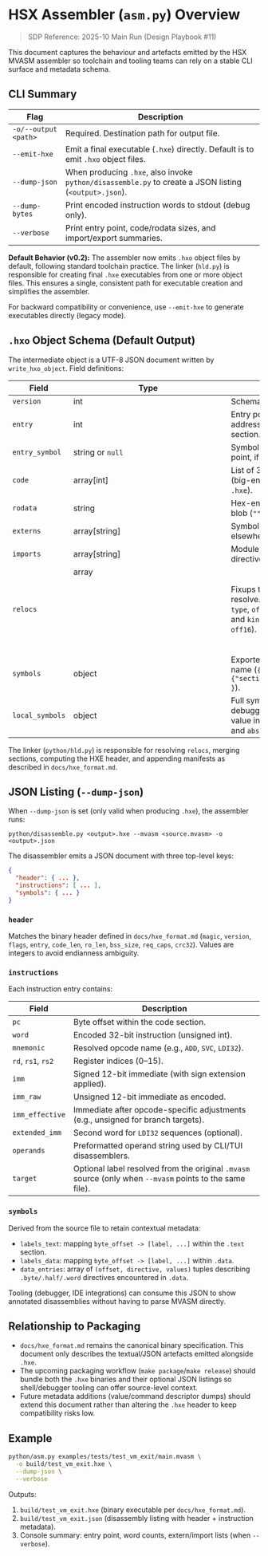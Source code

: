 # HSX Assembler (`asm.py`) Overview

> SDP Reference: 2025-10 Main Run (Design Playbook #11)

This document captures the behaviour and artefacts emitted by the HSX MVASM assembler so toolchain and tooling teams can rely on a stable CLI surface and metadata schema.

## CLI Summary

| Flag | Description |
|------|-------------|
| `-o/--output <path>` | Required. Destination path for output file. |
| `--emit-hxe` | Emit a final executable (`.hxe`) directly. Default is to emit `.hxo` object files. |
| `--dump-json` | When producing `.hxe`, also invoke `python/disassemble.py` to create a JSON listing (`<output>.json`). |
| `--dump-bytes` | Print encoded instruction words to stdout (debug only). |
| `--verbose` | Print entry point, code/rodata sizes, and import/export summaries. |

**Default Behavior (v0.2):** The assembler now emits `.hxo` object files by default, following standard toolchain practice. The linker (`hld.py`) is responsible for creating final `.hxe` executables from one or more object files. This ensures a single, consistent path for executable creation and simplifies the assembler.

For backward compatibility or convenience, use `--emit-hxe` to generate executables directly (legacy mode).

## `.hxo` Object Schema (Default Output)

The intermediate object is a UTF-8 JSON document written by `write_hxo_object`. Field definitions:

| Field | Type | Description |
|-------|------|-------------|
| `version` | int | Schema version (currently `1`). |
| `entry` | int | Entry point offset (word address) relative to the text section. |
| `entry_symbol` | string or `null` | Symbol that supplied the entry point, if any. |
| `code` | array[int] | List of 32-bit instruction words (big-endian when serialized to `.hxe`). |
| `rodata` | string | Hex-encoded read-only data blob (`""` when absent). |
| `externs` | array[string] | Symbols referenced but defined elsewhere. |
| `imports` | array[string] | Modules/files pulled via `.import` directives. |
| `relocs` | array<object> | Fixups that the linker must resolve. Each entry contains `type`, `offset`, `section`, `symbol`, and `kind` (e.g., `lo16`, `hi16`, `off16`). |
| `symbols` | object | Exported symbols keyed by name (`{ "foo": {"section":"text","offset":16} }`). |
| `local_symbols` | object | Full symbol table used for debugging or listings. Each value includes `section`, `offset`, and `abs_addr`. |

The linker (`python/hld.py`) is responsible for resolving `relocs`, merging sections, computing the HXE header, and appending manifests as described in `docs/hxe_format.md`.

## JSON Listing (`--dump-json`)

When `--dump-json` is set (only valid when producing `.hxe`), the assembler runs:

```
python/disassemble.py <output>.hxe --mvasm <source.mvasm> -o <output>.json
```

The disassembler emits a JSON document with three top-level keys:

```json
{
  "header": { ... },
  "instructions": [ ... ],
  "symbols": { ... }
}
```

### `header`

Matches the binary header defined in `docs/hxe_format.md` (`magic`, `version`, `flags`, `entry`, `code_len`, `ro_len`, `bss_size`, `req_caps`, `crc32`). Values are integers to avoid endianness ambiguity.

### `instructions`

Each instruction entry contains:

| Field | Description |
|-------|-------------|
| `pc` | Byte offset within the code section. |
| `word` | Encoded 32-bit instruction (unsigned int). |
| `mnemonic` | Resolved opcode name (e.g., `ADD`, `SVC`, `LDI32`). |
| `rd`, `rs1`, `rs2` | Register indices (0–15). |
| `imm` | Signed 12-bit immediate (with sign extension applied). |
| `imm_raw` | Unsigned 12-bit immediate as encoded. |
| `imm_effective` | Immediate after opcode-specific adjustments (e.g., unsigned for branch targets). |
| `extended_imm` | Second word for `LDI32` sequences (optional). |
| `operands` | Preformatted operand string used by CLI/TUI disassemblers. |
| `target` | Optional label resolved from the original `.mvasm` source (only when `--mvasm` points to the same file). |

### `symbols`

Derived from the source file to retain contextual metadata:

- `labels_text`: mapping `byte_offset -> [label, ...]` within the `.text` section.
- `labels_data`: mapping `byte_offset -> [label, ...]` within `.data`.
- `data_entries`: array of `(offset, directive, values)` tuples describing `.byte/.half/.word` directives encountered in `.data`.

Tooling (debugger, IDE integrations) can consume this JSON to show annotated disassemblies without having to parse MVASM directly.

## Relationship to Packaging

- `docs/hxe_format.md` remains the canonical binary specification. This document only describes the textual/JSON artefacts emitted alongside `.hxe`.
- The upcoming packaging workflow (`make package`/`make release`) should bundle both the `.hxe` binaries and their optional JSON listings so shell/debugger tooling can offer source-level context.
- Future metadata additions (value/command descriptor dumps) should extend this document rather than altering the `.hxe` header to keep compatibility risks low.

## Example

```bash
python/asm.py examples/tests/test_vm_exit/main.mvasm \
  -o build/test_vm_exit.hxe \
  --dump-json \
  --verbose
```

Outputs:
1. `build/test_vm_exit.hxe` (binary executable per `docs/hxe_format.md`).
2. `build/test_vm_exit.json` (disassembly listing with header + instruction metadata).
3. Console summary: entry point, word counts, extern/import lists (when `--verbose`).
